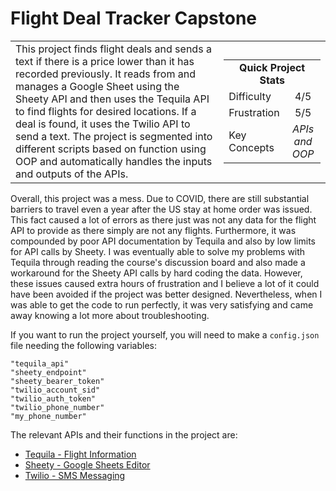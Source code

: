 # Flight Deal Tracker Capstone

<table border='0'>
<tr>
  <td>
  This project finds flight deals and sends a text if there is a price lower than it has recorded previously. It reads from
  and manages a Google Sheet using the Sheety API and then uses the Tequila API to find flights for desired locations.
  If a deal is found, it uses the Twilio API to send a text. The project is segmented into different scripts based on
  function using OOP and automatically handles the inputs and outputs of the APIs.
  </td>
  <td>
    <div>
      <table>
        <tr>
          <td align='center' colspan="2"><strong>Quick Project Stats</strong></td>
        </tr>
        <tr>
          <td>Difficulty</td>
          <td align='center'>4/5</td>
        </tr>
        <tr>
          <td>Frustration</td>
          <td align='center'>5/5</td>
        </tr>
        <tr>
          <td>Key Concepts</td>
          <td align='center'><em>APIs and OOP</em></td>
        </tr>
      </table>
    </div>
  </td>
</tr>
</table>


Overall, this project was a mess. Due to COVID, there are still substantial barriers to travel even a year after the US
stay at home order was issued. This fact caused a lot of errors as there just was not any data for the flight API to
provide as there simply are not any flights. Furthermore, it was compounded by poor API documentation by Tequila and
also by low limits for API calls by Sheety. I was eventually able to solve my problems with Tequila through reading the
course's discussion board and also made a workaround for the Sheety API calls by hard coding the data. However, these
issues caused extra hours of frustration and I believe a lot of it could have been avoided if the project was better
designed. Nevertheless, when I was able to get the code to run perfectly, it was very satisfying and came away knowing a
lot more about troubleshooting.


If you want to run the project yourself, you will need to make a `config.json` file needing the following variables:

    "tequila_api"
    "sheety_endpoint"    
    "sheety_bearer_token"
    "twilio_account_sid"
    "twilio_auth_token"
    "twilio_phone_number"
    "my_phone_number"

The relevant APIs and their functions in the project are:
- [Tequila - Flight Information](https://tequila.kiwi.com)
- [Sheety - Google Sheets Editor](https://dashboard.sheety.co/)
- [Twilio - SMS Messaging](https://www.twilio.com/)
